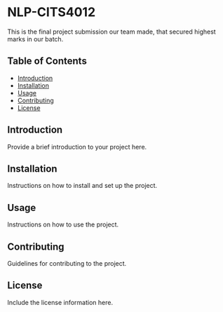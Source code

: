 # NLP-CITS4012

This is the final project submission our team made, that secured highest marks in our batch.

## Table of Contents
- [Introduction](#introduction)
- [Installation](#installation)
- [Usage](#usage)
- [Contributing](#contributing)
- [License](#license)

## Introduction
Provide a brief introduction to your project here.

## Installation
Instructions on how to install and set up the project.

## Usage
Instructions on how to use the project.

## Contributing
Guidelines for contributing to the project.

## License
Include the license information here.
